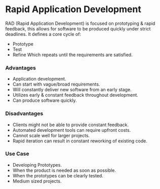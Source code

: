 # Rapid Application Development
RAD (Rapid Application Development) is focused on prototyping & rapid feedback, this allows for software to be produced quickly under strict deadlines.
It defines a core cycle of:
- Prototype
- Test
- Refine
Which repeats until the requirements are satisfied.

### Advantages
- Application development.
- Can start with vague/broad requirements.
- Will constantly deliver new software from an early stage.
- Utilizes early & constant feedback throughout development.
- Can produce software quickly.

### Disadvantages
- Clients might not be able to provide constant feedback.
- Automated development tools can require upfront costs.
- Cannot scale well for larger projects.
- Rapid iteration can result in constant reworking of existing code.

### Use Case
- Developing Prototypes.
- When the product is needed as soon as possible.
- When the prototypes can be clearly tested.
- Medium sized projects.